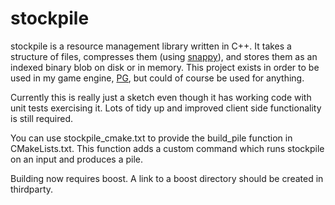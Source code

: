 # stockpile

stockpile is a resource management library written in C++. It takes a structure of files, compresses them (using [snappy](https://github.com/google/snappy)), and stores them as an indexed binary blob on disk or in memory. This project exists in order to be used in my game engine, [PG](https://github.com/mcdreamer/PG), but could of course be used for anything.

Currently this is really just a sketch even though it has working code with unit tests exercising it. Lots of tidy up and improved client side functionality is still required.

You can use stockpile_cmake.txt to provide the build_pile function in CMakeLists.txt. This function adds a custom command which runs stockpile on an input and produces a pile.

Building now requires boost. A link to a boost directory should be created in thirdparty.
